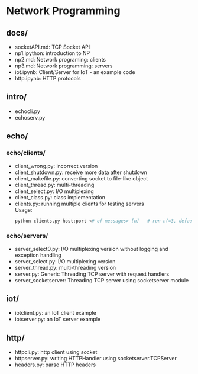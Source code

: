 # Network Programming

## docs/
- socketAPI.md: TCP Socket API
- np1.ipython: introduction to NP
- np2.md: Network programing: clients
- np3.md: Network programming: servers
- iot.ipynb: Client/Server for IoT - an example code
- http.ipynb: HTTP protocols

## intro/
- echocli.py
- echoserv.py

## echo/
### echo/clients/
- client_wrong.py: incorrect version
- client_shutdown.py: receive more data after shutdown
- client_makefile.py: converting socket to file-like object
- client_thread.py: multi-threading
- client_select.py: I/O multiplexing
- client_class.py: class implementation
- clients.py: running multiple clients for testing servers<br>
    Usage:
    ```bash
    python clients.py host:port <# of messages> [n]   # run n(=3, default) clients
    ```

### echo/servers/
- server_select0.py: I/O multiplexing version without logging and exception handling
- server_select.py: I/O multiplexing version
- server_thread.py: multi-threading version
- server.py: Generic Threading TCP server with request handlers
- server_socketserver: Threading TCP server using socketserver module

## iot/
- iotclient.py: an IoT client example
- iotserver.py: an IoT server example

## http/
- httpcli.py: http client using socket
- httpserver.py: writing HTTPHandler using socketserver.TCPServer
- headers.py: parse HTTP headers
